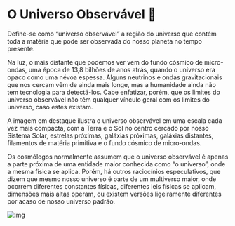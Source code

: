 # O Universo Observável :telescope:

 	 	

Define-se como “universo observável” a região do universo que contém toda a matéria que pode ser observada do nosso planeta no tempo presente. 

Na luz, o mais distante que podemos ver vem do fundo cósmico de micro-ondas, uma época de 13,8 bilhões de anos atrás, quando o universo era opaco como uma névoa espessa. Alguns neutrinos e ondas gravitacionais que nos cercam vêm de ainda mais longe, mas a humanidade ainda não tem tecnologia para detectá-los. Cabe enfatizar, porém, que os limites do universo observável não têm qualquer vínculo geral com os limites do universo, caso estes existam.

A imagem em destaque ilustra o universo observável em uma escala cada vez mais compacta, com a Terra e o Sol no centro cercado por nosso Sistema Solar, estrelas próximas, galáxias próximas, galáxias distantes, filamentos de matéria primitiva e o fundo cósmico de micro-ondas. 

Os cosmólogos normalmente assumem que o universo observável é apenas a parte próxima de uma entidade maior conhecida como “o universo”, onde a mesma física se aplica. Porém, há outros raciocínios especulativos, que dizem que mesmo nosso universo é parte de um multiverso maior, onde ocorrem diferentes constantes físicas, diferentes leis físicas se aplicam, dimensões mais altas operam, ou existem versões ligeiramente diferentes por acaso de nosso universo padrão.

![img](https://apod.nasa.gov/apod/image/2203/VisUni_WikiBudassi_2400.jpg)

